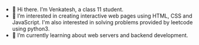 - 👋 Hi there. I’m Venkatesh, a class 11 student.
- 👀 I’m interested in creating interactive web pages using HTML, CSS and JavaScript. I'm also interested in solving problems provided by leetcode using python3.
- 🌱 I’m currently learning about web servers and backend development.

<!---
Anish2311/Anish2311 is a ✨ special ✨ repository because its `README.md` (this file) appears on your GitHub profile.
You can click the Preview link to take a look at your changes.
--->
